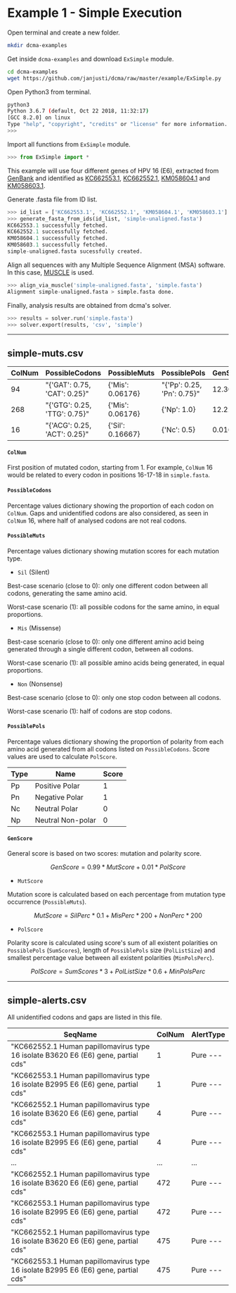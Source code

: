 # Example 1 - Simple Execution

Open terminal and create a new folder.

```bash
mkdir dcma-examples
```

Get inside `dcma-examples` and download `ExSimple` module.

```bash
cd dcma-examples
wget https://github.com/janjusti/dcma/raw/master/example/ExSimple.py
```

Open Python3 from terminal.

```bash
python3
Python 3.6.7 (default, Oct 22 2018, 11:32:17) 
[GCC 8.2.0] on linux
Type "help", "copyright", "credits" or "license" for more information.
>>> 
```

Import all functions from `ExSimple` module.

```python
>>> from ExSimple import *
```

This example will use four different genes of HPV 16 (E6), extracted from [GenBank](https://www.ncbi.nlm.nih.gov/genbank/) and identified as [KC662553.1](https://www.ncbi.nlm.nih.gov/nuccore/KC662553.1), [KC662552.1](https://www.ncbi.nlm.nih.gov/nuccore/KC662552.1), [KM058604.1](https://www.ncbi.nlm.nih.gov/nuccore/KM058604.1) and [KM058603.1](https://www.ncbi.nlm.nih.gov/nuccore/KM058603.1).

Generate .fasta file from ID list.

```python
>>> id_list = ['KC662553.1', 'KC662552.1', 'KM058604.1', 'KM058603.1']
>>> generate_fasta_from_ids(id_list, 'simple-unaligned.fasta')
KC662553.1 successfully fetched.
KC662552.1 successfully fetched.
KM058604.1 successfully fetched.
KM058603.1 successfully fetched.
simple-unaligned.fasta sucessfully created.
```

Align all sequences with any Multiple Sequence Alignment (MSA) software. In this case, [MUSCLE](https://www.drive5.com/muscle/) is used.

```python
>>> align_via_muscle('simple-unaligned.fasta', 'simple.fasta')
Alignment simple-unaligned.fasta > simple.fasta done.
```

Finally, analysis results are obtained from dcma's solver.

```python
>>> results = solver.run('simple.fasta')
>>> solver.export(results, 'csv', 'simple')
```

---

## simple-muts.csv

| ColNum | PossibleCodons               | PossibleMuts     | PossiblePols               | GenScore |
|--------|------------------------------|------------------|----------------------------|----------|
| 94     | "{'GAT': 0.75, 'CAT': 0.25}" | {'Mis': 0.06176} | "{'Pp': 0.25, 'Pn': 0.75}" | 12.30298 |
| 268    | "{'GTG': 0.25, 'TTG': 0.75}" | {'Mis': 0.06176} | {'Np': 1.0}                | 12.22848 |
| 16     | "{'ACG': 0.25, 'ACT': 0.25}" | {'Sil': 0.16667} | {'Nc': 0.5}                | 0.0165   |

#### `ColNum`

First position of mutated codon, starting from 1. For example, `ColNum` 16 would be related to every codon in positions 16-17-18 in `simple.fasta`.

#### `PossibleCodons`

Percentage values dictionary showing the proportion of each codon on `ColNum`. Gaps and unidentified codons are also considered, as seen in `ColNum` 16, where half of analysed codons are not real codons.

#### `PossibleMuts`

Percentage values dictionary showing mutation scores for each mutation type.

* `Sil` (Silent)

Best-case scenario (close to 0): only one different codon between all codons, generating the same amino acid.

Worst-case scenario (1): all possible codons for the same amino, in equal proportions.

* `Mis` (Missense)

Best-case scenario (close to 0): only one different amino acid being generated through a single different codon, between all codons.

Worst-case scenario (1): all possible amino acids being generated, in equal proportions.

* `Non` (Nonsense)

Best-case scenario (close to 0): only one stop codon between all codons.

Worst-case scenario (1): half of codons are stop codons.

#### `PossiblePols`

Percentage values dictionary showing the proportion of polarity from each amino acid generated from all codons listed on `PossibleCodons`. Score values are used to calculate `PolScore`.

| Type | Name               | Score |
|------|--------------------|-------|
| Pp   | Positive Polar     | 1     |
| Pn   | Negative Polar     | 1     |
| Nc   | Neutral Polar      | 0     |
| Np   | Neutral Non\-polar | 0     |

#### `GenScore`

General score is based on two scores: mutation and polarity score.

```math
GenScore = 0.99*MutScore + 0.01*PolScore
```

* `MutScore`

Mutation score is calculated based on each percentage from mutation type occurrence (`PossibleMuts`).

```math
MutScore = SilPerc*0.1 + MisPerc*200 + NonPerc*200
```

* `PolScore`

Polarity score is calculated using score's sum of all existent polarities on `PossiblePols` (`SumScores`), length of `PossiblePols` size (`PolListSize`) and smallest percentage value between all existent polarities (`MinPolsPerc`).

```math
PolScore = SumScores*3 + PolListSize*0.6 + MinPolsPerc
```

---

## simple-alerts.csv

All unidentified codons and gaps are listed in this file.

| SeqName                                                                              | ColNum | AlertType   |
|--------------------------------------------------------------------------------------|--------|-------------|
| "KC662552\.1 Human papillomavirus type 16 isolate B3620 E6 \(E6\) gene, partial cds" | 1      | Pure \-\-\- |
| "KC662553\.1 Human papillomavirus type 16 isolate B2995 E6 \(E6\) gene, partial cds" | 1      | Pure \-\-\- |
| "KC662552\.1 Human papillomavirus type 16 isolate B3620 E6 \(E6\) gene, partial cds" | 4      | Pure \-\-\- |
| "KC662553\.1 Human papillomavirus type 16 isolate B2995 E6 \(E6\) gene, partial cds" | 4      | Pure \-\-\- |
| \.\.\.                                                                               | \.\.\. | \.\.\.      |
| "KC662552\.1 Human papillomavirus type 16 isolate B3620 E6 \(E6\) gene, partial cds" | 472    | Pure \-\-\- |
| "KC662553\.1 Human papillomavirus type 16 isolate B2995 E6 \(E6\) gene, partial cds" | 472    | Pure \-\-\- |
| "KC662552\.1 Human papillomavirus type 16 isolate B3620 E6 \(E6\) gene, partial cds" | 475    | Pure \-\-\- |
| "KC662553\.1 Human papillomavirus type 16 isolate B2995 E6 \(E6\) gene, partial cds" | 475    | Pure \-\-\- |